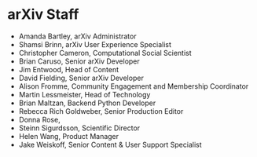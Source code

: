 # arXiv Staff

- Amanda Bartley, arXiv Administrator
- Shamsi Brinn, arXiv User Experience Specialist
- Christopher Cameron, Computational Social Scientist
- Brian Caruso, Senior arXiv Developer
- Jim Entwood, Head of Content
- David Fielding, Senior arXiv Developer
- Alison Fromme, Community Engagement and Membership Coordinator
- Martin Lessmeister, Head of Technology
- Brian Maltzan, Backend Python Developer
- Rebecca Rich Goldweber, Senior Production Editor
- Donna Rose, 
- Steinn Sigurdsson, Scientific Director
- Helen Wang, Product Manager
- Jake Weiskoff, Senior Content & User Support Specialist
